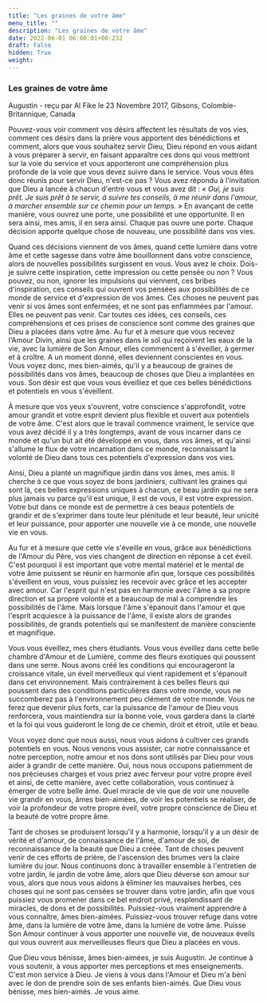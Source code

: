 ```yaml
---
title: "Les graines de votre âme"
menu_title: ""
description: "Les graines de votre âme"
date: 2022-06-01 06:00:01+00:232
draft: False
hidden: True
weight:
---
```

### Les graines de votre âme

Augustin - reçu par Al Fike le 23 Novembre 2017, Gibsons, Colombie-Britannique, Canada

Pouvez-vous voir comment vos désirs affectent les résultats de vos vies, comment ces désirs dans la prière vous apportent des bénédictions et comment, alors que vous souhaitez servir Dieu, Dieu répond en vous aidant à vous préparer à servir, en faisant apparaître ces dons qui vous mettront sur la voie du service et vous apporteront une compréhension plus profonde de la voie que vous devez suivre dans le service. Vous vous êtes donc réunis pour servir Dieu, n'est-ce pas ? Vous avez répondu à l'invitation que Dieu a lancée à chacun d'entre vous et vous avez dit : *« Oui, je suis prêt. Je suis prêt à te servir, à suivre tes conseils, à me réunir dans l'amour, à marcher ensemble sur ce chemin pour un temps. »* En avançant de cette manière, vous ouvrez une porte, une possibilité et une opportunité. Il en sera ainsi, mes amis, il en sera ainsi. Chaque pas ouvre une porte. Chaque décision apporte quelque chose de nouveau, une possibilité dans vos vies.

Quand ces décisions viennent de vos âmes, quand cette lumière dans votre âme et cette sagesse dans votre âme bouillonnent dans votre conscience, alors de nouvelles possibilités surgissent en vous. Vous avez le choix. Dois-je suivre cette inspiration, cette impression ou cette pensée ou non ? Vous pouvez, ou non, ignorer les impulsions qui viennent, ces bribes d'inspiration, ces conseils qui ouvrent vos pensées aux possibilités de ce monde de service et d'expression de vos âmes. Ces choses ne peuvent pas venir si vos âmes sont enfermées, et ne sont pas enflammées par l'amour. Elles ne peuvent pas venir. Car toutes ces idées, ces conseils, ces compréhensions et ces prises de conscience sont comme des graines que Dieu a placées dans votre âme. Au fur et à mesure que vous recevez l'Amour Divin, ainsi que les graines dans le sol qui reçoivent les eaux de la vie, avec la lumière de Son Amour, elles commencent à s'éveiller, à germer et à croître. A un moment donné, elles deviennent conscientes en vous. Vous voyez donc, mes bien-aimés, qu'il y a beaucoup de graines de possibilités dans vos âmes, beaucoup de choses que Dieu a implantées en vous. Son désir est que vous vous éveilliez et que ces belles bénédictions et potentiels en vous s'éveillent.

À mesure que vos yeux s'ouvrent, votre conscience s'approfondit, votre amour grandit et votre esprit devient plus flexible et ouvert aux potentiels de votre âme. C'est alors que le travail commence vraiment, le service que vous avez décidé il y a très longtemps, avant de vous incarner dans ce monde et qu'un but ait été développé en vous, dans vos âmes, et qu'ainsi s'allume le flux de votre incarnation dans ce monde, reconnaissant la volonté de Dieu dans tous ces potentiels d'expression dans vos vies.

Ainsi, Dieu a planté un magnifique jardin dans vos âmes, mes amis. Il cherche à ce que vous soyez de bons jardiniers, cultivant les graines qui sont là, ces belles expressions uniques à chacun, ce beau jardin qui ne sera plus jamais vu parce qu'il est unique, il est de vous, il est votre expression. Votre but dans ce monde est de permettre à ces beaux potentiels de grandir et de s'exprimer dans toute leur plénitude et leur beauté, leur unicité et leur puissance, pour apporter une nouvelle vie à ce monde, une nouvelle vie en vous.

Au fur et à mesure que cette vie s'éveille en vous, grâce aux bénédictions de l'Amour du Père, vos vies changent de direction en réponse à cet éveil. C'est pourquoi il est important que votre mental matériel et le mental de votre âme puissent se réunir en harmonie afin que, lorsque ces possibilités s'éveillent en vous, vous puissiez les recevoir avec grâce et les accepter avec amour. Car l'esprit qui n'est pas en harmonie avec l'âme a sa propre direction et sa propre volonté et a beaucoup de mal à comprendre les possibilités de l'âme. Mais lorsque l'âme s'épanouit dans l'amour et que l'esprit acquiesce à la puissance de l'âme, il existe alors de grandes possibilités, de grands potentiels qui se manifestent de manière consciente et magnifique.

Vous vous éveillez, mes chers étudiants. Vous vous éveillez dans cette belle chambre d'Amour et de Lumière, comme des fleurs exotiques qui poussent dans une serre. Nous avons créé les conditions qui encourageront la croissance vitale, un éveil merveilleux qui vient rapidement et s'épanouit dans cet environnement. Mais contrairement à ces belles fleurs qui poussent dans des conditions particulières dans votre monde, vous ne succomberez pas à l'environnement peu clément de votre monde. Vous ne ferez que devenir plus forts, car la puissance de l'amour de Dieu vous renforcera, vous maintiendra sur la bonne voie, vous gardera dans la clarté et la foi qui vous guideront le long de ce chemin, droit et étroit, utile et beau.

Vous voyez donc que nous aussi, nous vous aidons à cultiver ces grands potentiels en vous. Nous venons vous assister, car notre connaissance et notre perception, notre amour et nos dons sont utilisés par Dieu pour vous aider à grandir de cette manière. Oui, nous nous occupons patiemment de nos précieuses charges et vous priez avec ferveur pour votre propre éveil et ainsi, de cette manière, avec cette collaboration, vous continuez à émerger de votre belle âme. Quel miracle de vie que de voir une nouvelle vie grandir en vous, âmes bien-aimées, de voir les potentiels se réaliser, de voir la profondeur de votre propre éveil, votre propre conscience de Dieu et la beauté de votre propre âme. 

Tant de choses se produisent lorsqu'il y a harmonie, lorsqu'il y a un désir de vérité et d'amour, de connaissance de l'âme, d'amour de soi, de reconnaissance de la beauté que Dieu a créée. Tant de choses peuvent venir de ces efforts de prière, de l'ascension des brumes vers la claire lumière du jour. Nous continuons donc à travailler ensemble à l'entretien de votre jardin, le jardin de votre âme, alors que Dieu déverse son amour sur vous, alors que nous vous aidons à éliminer les mauvaises herbes, ces choses qui ne sont pas censées se trouver dans votre jardin, afin que vous puissiez vous promener dans ce bel endroit privé, resplendissant de miracles, de dons et de possibilités. Puissiez-vous vraiment apprendre à vous connaître, âmes bien-aimées. Puissiez-vous trouver refuge dans votre âme, dans la lumière de votre âme, dans la lumière de votre âme. Puisse Son Amour continuer à vous apporter une nouvelle vie, de nouveaux éveils qui vous ouvrent aux merveilleuses fleurs que Dieu a placées en vous.

Que Dieu vous bénisse, âmes bien-aimées, je suis Augustin. Je continue à vous soutenir, à vous apporter mes perceptions et mes enseignements. C'est mon service à Dieu. Je viens à vous dans l'Amour et Dieu m'a béni avec le don de prendre soin de ses enfants bien-aimés. Que Dieu vous bénisse, mes bien-aimés. Je vous aime.

